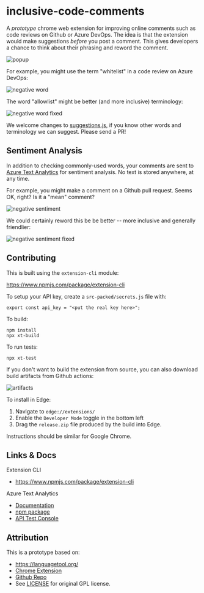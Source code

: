 # inclusive-code-comments

A *prototype* chrome web extension for improving online comments such
as code reviews on Github or Azure DevOps. The idea is that the
extension would make suggestions *before* you post a comment. This
gives developers a chance to think about their phrasing and reword the
comment.

![popup](docs/popup.png)

For example, you might use the term "whitelist" in a code review on
Azure DevOps:

![negative word](docs/negative-word.png)

The word "allowlist" might be better (and more inclusive) terminology:

![negative word fixed](docs/negative-word-fixed.png)

We welcome changes to [suggestions.js](src-packed/suggestions.js), if
you know other words and terminology we can suggest. Please send a PR!

## Sentiment Analysis

In addition to checking commonly-used words, your comments are sent to
[Azure Text Analytics][text-analytics] for sentiment analysis. No text
is stored anywhere, at any time.

For example, you might make a comment on a Github pull request. Seems
OK, right? Is it a "mean" comment?

![negative sentiment](docs/negative-sentiment.png)

We could certainly reword this be be better -- more inclusive and
generally friendlier:

![negative sentiment fixed](docs/negative-sentiment-fixed.png)

[text-analytics]: https://docs.microsoft.com/azure/cognitive-services/Text-Analytics/overview

## Contributing

This is built using the `extension-cli` module:

https://www.npmjs.com/package/extension-cli

To setup your API key, create a `src-packed/secrets.js` file with:

    export const api_key = "<put the real key here>";

To build:

    npm install
    npx xt-build

To run tests:

    npx xt-test

If you don't want to build the extension from source, you can also
download build artifacts from Github actions:

![artifacts](docs/artifacts.png)

To install in Edge:

1. Navigate to `edge://extensions/`
1. Enable the `Developer Mode` toggle in the bottom left
1. Drag the `release.zip` file produced by the build into Edge.

Instructions should be similar for Google Chrome.

## Links & Docs

Extension CLI

* https://www.npmjs.com/package/extension-cli

Azure Text Analytics

* [Documentation][text-analytics]
* [npm package](https://www.npmjs.com/package/@azure/ai-text-analytics/v/5.1.0)
* [API Test Console](https://westus.dev.cognitive.microsoft.com/docs/services/TextAnalytics-v3-1/operations/Sentiment/console)

## Attribution

This is a prototype based on:

* https://languagetool.org/
* [Chrome Extension](https://chrome.google.com/webstore/detail/grammar-and-spell-checker/oldceeleldhonbafppcapldpdifcinji)
* [Github Repo](https://github.com/languagetool-org/languagetool)
* See [LICENSE](LICENSE) for original GPL license.

